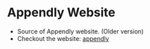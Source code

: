 # Appendly Website
* Source of Appendly website. (Older version) 
* Checkout the website: [appendly](http://appendly.github.io)

